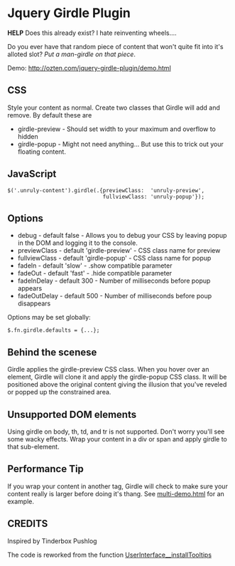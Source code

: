 # Jquery Girdle Plugin #

**HELP** Does this already exist? I hate reinventing wheels....

Do you ever have that random piece of content that won't quite fit
into it's alloted slot? *Put a man-girdle on that piece*.

Demo: <http://ozten.com/jquery-girdle-plugin/demo.html>

## CSS ##
Style your content as normal. Create two classes that Girdle will add and remove. By default these are

* girdle-preview - Should set width to your maximum and overflow to hidden
* girdle-popup - Might not need anything... But use this to trick out your floating content.

## JavaScript ##
    $('.unruly-content').girdle(.{previewClass:  'unruly-preview',
                                  fullviewClass: 'unruly-popup'});

## Options ##

* debug - default false - Allows you to debug your CSS 
          by leaving popup in the DOM and logging it to the console.
* previewClass - default 'girdle-preview' - CSS class name for preview
* fullviewClass - default 'girdle-popup' - CSS class name for popup
* fadeIn - default 'slow' - .show compatible parameter
* fadeOut - default 'fast' - .hide compatible parameter
* fadeInDelay - default 300 - Number of milliseconds before popup appears
* fadeOutDelay - default 500 - Number of milliseconds before poup disappears

Options may be set globally:

    $.fn.girdle.defaults = {...};

## Behind the scenese ##
Girdle applies the girdle-preview CSS class. When you hover over an element, Girdle will clone it and apply the girdle-popup CSS class. It will be positioned above the original content giving the illusion that you've reveled or popped up the constrained area.

## Unsupported DOM elements ##
Using girdle on body, th, td, and tr is not supported. Don't worry you'll see some wacky effects. Wrap your content in a div or span and apply girdle to that sub-element.

## Performance Tip ##
If you wrap your content in another tag, Girdle will check to make sure your content really is larger before doing it's thang. See <a href="http://ozten.com/jquery-girdle-plugin/multi-demo.html">multi-demo.html</a> for an example.

## CREDITS ##
Inspired by Tinderbox Pushlog

The code is reworked from the function [UserInterface__installTooltips](http://tests.themasta.com/tinderboxpushlog/UserInterface.js)